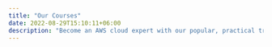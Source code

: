```yaml
---
title: "Our Courses"
date: 2022-08-29T15:10:11+06:00
description: "Become an AWS cloud expert with our popular, practical training taught by people who live and breathe the cloud."
---
```

